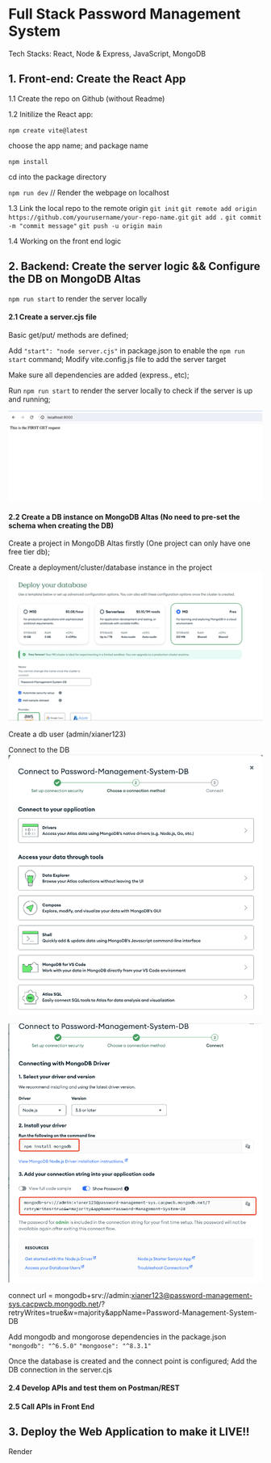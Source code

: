 # Full Stack Password Management System
Tech Stacks: React, Node & Express, JavaScript, MongoDB



## 1. Front-end: Create the React App

1.1 Create the repo on Github (without Readme)

1.2 Initilize the React app:

`npm create vite@latest` 

choose the app name; and package name

`npm install`

cd into the package directory

`npm run dev`  // Render the webpage on localhost

1.3 Link the local repo to the remote origin
`git init`
`git remote add origin https://github.com/yourusername/your-repo-name.git`
`git add .`
`git commit -m "commit message"`
`git push -u origin main`

1.4 Working on the front end logic

## 



## 2. Backend: Create the server logic && Configure the DB on MongoDB Altas
`npm run start` to render the server locally

#### 2.1 Create a server.cjs file 
Basic get/put/ methods are defined;

Add ` "start": "node server.cjs" ` in package.json to enable the `npm run start` command; 
Modify vite.config.js file to add the server target

Make sure all dependencies are added (express., etc);

Run `npm run start` to render the server locally to check if the server is up and running; 

![Alt text](image-3.png)

#### 2.2 Create a DB instance on MongoDB Altas (No need to pre-set the schema when creating the DB)
Create a project in MongoDB Altas firstly (One project can only have one free tier db); 

Create a deployment/cluster/database instance in the project 
![Alt text](image.png)

Create a db user (admin/xianer123)

Connect to the DB
![Alt text](image-1.png)

![Alt text](image-2.png)

connect url = mongodb+srv://admin:xianer123@password-management-sys.cacpwcb.mongodb.net/?retryWrites=true&w=majority&appName=Password-Management-System-DB


Add mongodb and mongorose dependencies in the package.json
`"mongodb": "^6.5.0"`
`"mongoose": "^8.3.1"`

Once the database is created and the connect point is configured; Add the DB connection in the server.cjs



#### 2.4 Develop APIs and test them on Postman/REST




#### 2.5 Call APIs in Front End


## 3. Deploy the Web Application to make it LIVE!! 
Render
